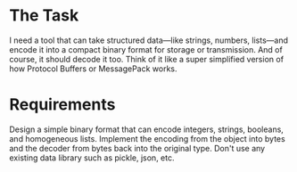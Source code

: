 # The Task

I need a tool that can take structured data—like strings, numbers, lists—and encode it into a compact binary format for storage or transmission. And of course, it should decode it too. Think of it like a super simplified version of how Protocol Buffers or MessagePack works.

# Requirements

Design a simple binary format that can encode integers, strings, booleans, and homogeneous lists. Implement the encoding from the object into bytes and the decoder from bytes back into the original type. Don't use any existing data library such as pickle, json, etc. 